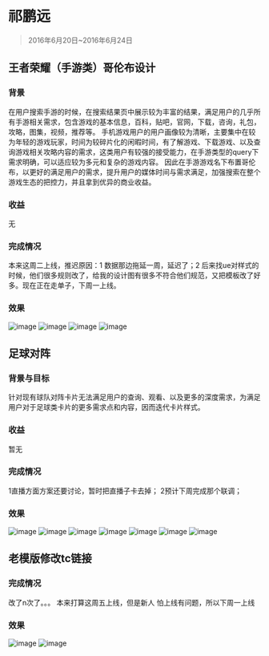 # 祁鹏远

> 2016年6月20日~2016年6月24日

## 王者荣耀（手游类）哥伦布设计

### 背景

在用户搜索手游的时候，在搜索结果页中展示较为丰富的结果，满足用户的几乎所有手游相关需求，包含游戏的基本信息，百科，贴吧，官网，下载，咨询，礼包，攻略，图集，视频，推荐等。 手机游戏用户的用户画像较为清晰，主要集中在较为年轻的游戏玩家，时间为较碎片化的闲暇时间，有了解游戏、下载游戏、以及查询游戏相关攻略内容的需求，这类用户有较强的接受能力，在手游类型的query下需求明确，可以适应较为多元和复杂的游戏内容。 因此在手游游戏名下布置哥伦布，以更好的满足用户的需求，提升用户的媒体时间与需求满足，加强搜索在整个游戏生态的把控力，并且拿到优异的商业收益。

### 收益
无

### 完成情况

本来这周二上线，推迟原因：1 数据那边拖延一周，延迟了；2 后来找ue对样式的时候，他们很多规则改了，给我的设计图有很多不符合他们规范，又把模板改了好多。现在正在走单子，下周一上线。

### 效果

![image](http://gitlab.baidu.com/psfe/ala-weeklyreport/uploads/e22249b1ce56ac5e6587ae1722fc8c0d/image.png)
![image](http://gitlab.baidu.com/psfe/ala-weeklyreport/uploads/5f83a55b998d52e7fd6391f122c6c761/image.png)
![image](http://gitlab.baidu.com/psfe/ala-weeklyreport/uploads/2e4b201d41ad39172a61332a657c41a4/image.png)
![image](http://gitlab.baidu.com/psfe/ala-weeklyreport/uploads/9f98831af80e62ec8e1bf8a69ebad27c/image.png)

## 足球对阵

### 背景与目标

针对现有球队对阵卡片无法满足用户的查询、观看、以及更多的深度需求，为满足用户对于足球类卡片的更多需求点和内容，因而迭代卡片样式。

### 收益

暂无

### 完成情况
1直播方面方案还要讨论，暂时把直播子卡去掉；
2预计下周完成那个联调；

### 效果

![image](http://gitlab.baidu.com/psfe/ala-weeklyreport/uploads/b58896be5c542d2f266293ee524aab46/image.png)
![image](http://gitlab.baidu.com/psfe/ala-weeklyreport/uploads/a102cb94a673f5b2e5c05ab843a45ff2/image.png)
![image](http://gitlab.baidu.com/psfe/ala-weeklyreport/uploads/7d3a4f53d559b8272bc9b2c406969f9f/image.png)
![image](http://gitlab.baidu.com/psfe/ala-weeklyreport/uploads/30b4caf98a0c28485caaf531b2f6052c/image.png)
![image](http://gitlab.baidu.com/psfe/ala-weeklyreport/uploads/b08ec65492d8dd73dfb595c5c7e2860d/image.png)
![image](http://gitlab.baidu.com/psfe/ala-weeklyreport/uploads/e9fc1f9561c6b2ffc50fc5b398b0ed46/image.png)
![image](http://gitlab.baidu.com/psfe/ala-weeklyreport/uploads/8b45973ec233d5e38deafdcf91eb3516/image.png)

## 老模版修改tc链接

### 完成情况

改了n次了。。。 本来打算这周五上线，但是新人 怕上线有问题，所以下周一上线

### 效果

![image](http://gitlab.baidu.com/psfe/ala-weeklyreport/uploads/3641139e4e3713446ff86eab3dd356b1/image.png)
![image](http://gitlab.baidu.com/psfe/ala-weeklyreport/uploads/268879f87532132b3fb42caea00f93f6/image.png)



